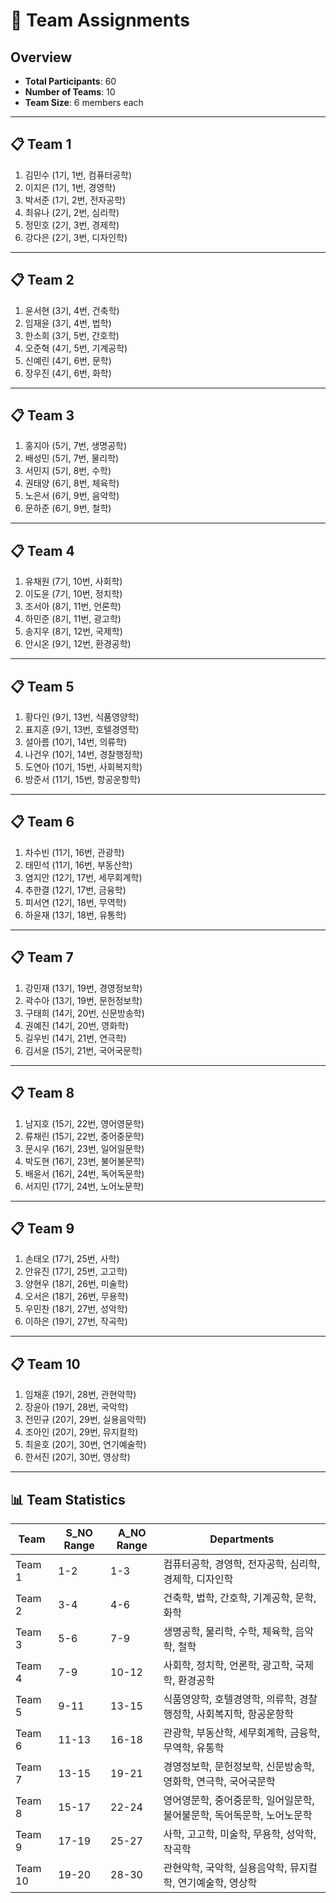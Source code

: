 # 🎯 Team Assignments

## Overview
- **Total Participants**: 60
- **Number of Teams**: 10
- **Team Size**: 6 members each

---

## 📋 Team 1
1. 김민수 (1기, 1번, 컴퓨터공학)
2. 이지은 (1기, 1번, 경영학)
3. 박서준 (1기, 2번, 전자공학)
4. 최유나 (2기, 2번, 심리학)
5. 정민호 (2기, 3번, 경제학)
6. 강다은 (2기, 3번, 디자인학)

---

## 📋 Team 2
1. 윤서현 (3기, 4번, 건축학)
2. 임재윤 (3기, 4번, 법학)
3. 한소희 (3기, 5번, 간호학)
4. 오준혁 (4기, 5번, 기계공학)
5. 신예린 (4기, 6번, 문학)
6. 장우진 (4기, 6번, 화학)

---

## 📋 Team 3
1. 홍지아 (5기, 7번, 생명공학)
2. 배성민 (5기, 7번, 물리학)
3. 서민지 (5기, 8번, 수학)
4. 권태양 (6기, 8번, 체육학)
5. 노은서 (6기, 9번, 음악학)
6. 문하준 (6기, 9번, 철학)

---

## 📋 Team 4
1. 유채원 (7기, 10번, 사회학)
2. 이도윤 (7기, 10번, 정치학)
3. 조서아 (8기, 11번, 언론학)
4. 하민준 (8기, 11번, 광고학)
5. 송지우 (8기, 12번, 국제학)
6. 안시온 (9기, 12번, 환경공학)

---

## 📋 Team 5
1. 황다인 (9기, 13번, 식품영양학)
2. 표지훈 (9기, 13번, 호텔경영학)
3. 설아름 (10기, 14번, 의류학)
4. 나건우 (10기, 14번, 경찰행정학)
5. 도연아 (10기, 15번, 사회복지학)
6. 방준서 (11기, 15번, 항공운항학)

---

## 📋 Team 6
1. 차수빈 (11기, 16번, 관광학)
2. 태민석 (11기, 16번, 부동산학)
3. 염지안 (12기, 17번, 세무회계학)
4. 추한결 (12기, 17번, 금융학)
5. 피서연 (12기, 18번, 무역학)
6. 하윤재 (13기, 18번, 유통학)

---

## 📋 Team 7
1. 강민재 (13기, 19번, 경영정보학)
2. 곽수아 (13기, 19번, 문헌정보학)
3. 구태희 (14기, 20번, 신문방송학)
4. 권예진 (14기, 20번, 영화학)
5. 길우빈 (14기, 21번, 연극학)
6. 김서윤 (15기, 21번, 국어국문학)

---

## 📋 Team 8
1. 남지호 (15기, 22번, 영어영문학)
2. 류채린 (15기, 22번, 중어중문학)
3. 문시우 (16기, 23번, 일어일문학)
4. 박도현 (16기, 23번, 불어불문학)
5. 배윤서 (16기, 24번, 독어독문학)
6. 서지민 (17기, 24번, 노어노문학)

---

## 📋 Team 9
1. 손태오 (17기, 25번, 사학)
2. 안유진 (17기, 25번, 고고학)
3. 양현우 (18기, 26번, 미술학)
4. 오서은 (18기, 26번, 무용학)
5. 우민찬 (18기, 27번, 성악학)
6. 이하은 (19기, 27번, 작곡학)

---

## 📋 Team 10
1. 임채훈 (19기, 28번, 관현악학)
2. 장윤아 (19기, 28번, 국악학)
3. 전민규 (20기, 29번, 실용음악학)
4. 조아인 (20기, 29번, 뮤지컬학)
5. 최윤호 (20기, 30번, 연기예술학)
6. 한서진 (20기, 30번, 영상학)

---

## 📊 Team Statistics

| Team | S_NO Range | A_NO Range | Departments |
|------|-----------|-----------|-------------|
| Team 1 | 1-2 | 1-3 | 컴퓨터공학, 경영학, 전자공학, 심리학, 경제학, 디자인학 |
| Team 2 | 3-4 | 4-6 | 건축학, 법학, 간호학, 기계공학, 문학, 화학 |
| Team 3 | 5-6 | 7-9 | 생명공학, 물리학, 수학, 체육학, 음악학, 철학 |
| Team 4 | 7-9 | 10-12 | 사회학, 정치학, 언론학, 광고학, 국제학, 환경공학 |
| Team 5 | 9-11 | 13-15 | 식품영양학, 호텔경영학, 의류학, 경찰행정학, 사회복지학, 항공운항학 |
| Team 6 | 11-13 | 16-18 | 관광학, 부동산학, 세무회계학, 금융학, 무역학, 유통학 |
| Team 7 | 13-15 | 19-21 | 경영정보학, 문헌정보학, 신문방송학, 영화학, 연극학, 국어국문학 |
| Team 8 | 15-17 | 22-24 | 영어영문학, 중어중문학, 일어일문학, 불어불문학, 독어독문학, 노어노문학 |
| Team 9 | 17-19 | 25-27 | 사학, 고고학, 미술학, 무용학, 성악학, 작곡학 |
| Team 10 | 19-20 | 28-30 | 관현악학, 국악학, 실용음악학, 뮤지컬학, 연기예술학, 영상학 |


